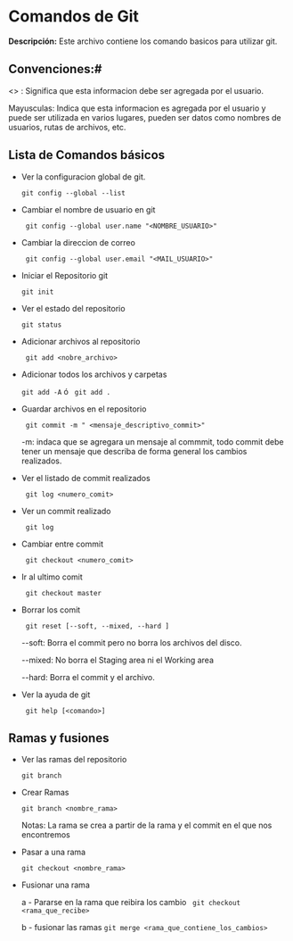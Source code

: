 # Comandos de Git

**Descripción:** Este archivo contiene los comando basicos para utilizar git.

## Convenciones:#
 <> : Significa que esta informacion debe ser agregada por el usuario.

 Mayusculas: Indica que esta informacion es agregada por el usuario y puede ser utilizada en varios lugares, pueden ser datos como nombres de usuarios, rutas de archivos, etc.

## Lista de Comandos básicos

* Ver la configuracion global de git.

    `git config --global --list`
* Cambiar el nombre de usuario en git

     ` git config --global user.name "<NOMBRE_USUARIO>"`

* Cambiar la direccion de correo

    ` git config --global user.email "<MAIL_USUARIO>"`

* Iniciar el Repositorio git

    `git init`

* Ver el estado del repositorio

    `git status`
* Adicionar archivos al repositorio

    ` git add <nobre_archivo>`

* Adicionar todos los archivos y carpetas

    ` git add -A ` ó ` git add .`

* Guardar archivos en el repositorio

    ` git commit -m " <mensaje_descriptivo_commit>"`

    -m: indaca que se agregara un mensaje al commmit, todo commit debe tener un mensaje que describa de forma general los cambios realizados.
* Ver el listado de commit realizados

    ` git log <numero_comit>`

* Ver  un commit realizado

    ` git log`

* Cambiar entre commit

    ` git checkout <numero_comit>`

* Ir al ultimo comit

    ` git checkout master`
* Borrar los comit

    ` git reset [--soft, --mixed, --hard ]` 

    --soft: Borra el commit pero no borra los archivos del disco.

    --mixed: No borra el Staging area ni el Working area

    --hard: Borra el commit y el archivo.

* Ver la ayuda de git

    ` git help [<comando>]`

## Ramas y fusiones

* Ver las ramas del repositorio

     `git branch`

* Crear Ramas

    `git branch <nombre_rama>`

    Notas: La rama se crea a partir de la rama y el commit en el que nos encontremos

* Pasar a una rama

    `git checkout <nombre_rama>`

* Fusionar una rama

    a - Pararse en la rama que reibira los cambio ` git checkout <rama_que_recibe>`
    
    b - fusionar las ramas `git merge <rama_que_contiene_los_cambios>`





